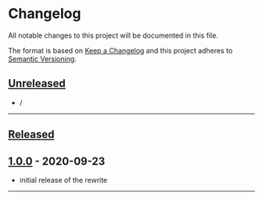 # Changelog
All notable changes to this project will be documented in this file.

The format is based on [Keep a Changelog][Keep a Changelog] and this project adheres to [Semantic Versioning][Semantic Versioning].

## [Unreleased]

- /

---

## [Released]

## [1.0.0] - 2020-09-23

- initial release of the rewrite

---

<!-- Links -->
[Keep a Changelog]: https://keepachangelog.com/
[Semantic Versioning]: https://semver.org/

<!-- Versions -->
[Unreleased]: https://github.com/RLNT/sinus-automated-servergroups/compare/v1.0.0...HEAD
[Released]: https://github.com/RLNT/sinus-automated-servergroups/releases
[1.0.0]: https://github.com/RLNT/sinus-automated-servergroups/releases/v1.0.0
